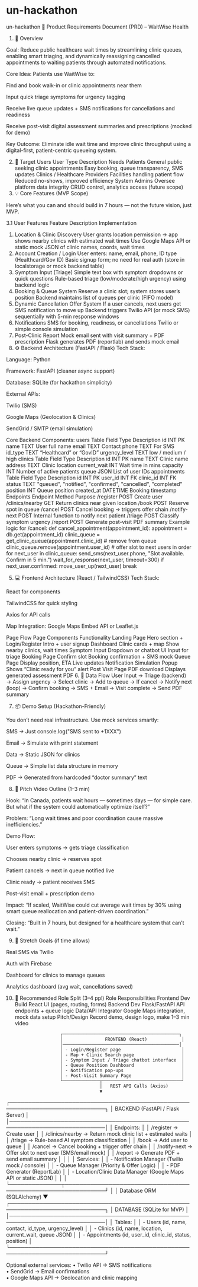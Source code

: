 # un-hackathon
un-hackathon
🧾 Product Requirements Document (PRD) – WaitWise Health
1. 🧠 Overview

Goal:
Reduce public healthcare wait times by streamlining clinic queues, enabling smart triaging, and dynamically reassigning cancelled appointments to waiting patients through automated notifications.

Core Idea:
Patients use WaitWise to:

Find and book walk-in or clinic appointments near them

Input quick triage symptoms for urgency tagging

Receive live queue updates + SMS notifications for cancellations and readiness

Receive post-visit digital assessment summaries and prescriptions (mocked for demo)

Key Outcome:
Eliminate idle wait time and improve clinic throughput using a digital-first, patient-centric queueing system.

2. 🎯 Target Users
User Type	Description	Needs
Patients	General public seeking clinic appointments	Easy booking, queue transparency, SMS updates
Clinics / Healthcare Providers	Facilities handling patient flow	Reduced no-shows, improved efficiency
System Admins	Oversee platform data integrity	CRUD control, analytics access (future scope)
3. 💡 Core Features (MVP Scope)

Here’s what you can and should build in 7 hours — not the future vision, just MVP.

3.1 User Features
Feature	Description	Implementation
1. Location & Clinic Discovery	User grants location permission → app shows nearby clinics with estimated wait times	Use Google Maps API or static mock JSON of clinic names, coords, wait times
2. Account Creation / Login	User enters: name, email, phone, ID type (Healthcard/Gov ID)	Basic signup form; no need for real auth (store in localstorage or mock backend table)
3. Symptom Input (Triage)	Simple text box with symptom dropdowns or quick questions	Rule-based triage (low/moderate/high urgency) using backend logic
4. Booking & Queue System	Reserve a clinic slot; system stores user’s position	Backend maintains list of queues per clinic (FIFO model)
5. Dynamic Cancellation Offer System	If a user cancels, next users get SMS notification to move up	Backend triggers Twilio API (or mock SMS) sequentially with 5-min response windows
6. Notifications	SMS for booking, readiness, or cancellations	Twilio or simple console simulation
7. Post-Clinic Report	Mock email sent with visit summary + PDF prescription	Flask generates PDF (reportlab) and sends mock email
4. ⚙️ Backend Architecture (FastAPI / Flask)
Tech Stack:

Language: Python

Framework: FastAPI (cleaner async support)

Database: SQLite (for hackathon simplicity)

External APIs:

Twilio (SMS)

Google Maps (Geolocation & Clinics)

SendGrid / SMTP (email simulation)

Core Backend Components:
users Table
Field	Type	Description
id	INT	PK
name	TEXT	User full name
email	TEXT	Contact
phone	TEXT	For SMS
id_type	TEXT	“Healthcard” or “GovID”
urgency_level	TEXT	low / medium / high
clinics Table
Field	Type	Description
id	INT	PK
name	TEXT	Clinic name
address	TEXT	Clinic location
current_wait	INT	Wait time in mins
capacity	INT	Number of active patients
queue	JSON	List of user IDs
appointments Table
Field	Type	Description
id	INT	PK
user_id	INT	FK
clinic_id	INT	FK
status	TEXT	"queued", "notified", "confirmed", "cancelled", "completed"
position	INT	Queue position
created_at	DATETIME	Booking timestamp
Endpoints
Endpoint	Method	Purpose
/register	POST	Create user
/clinics/nearby	GET	Return clinics near given location
/book	POST	Reserve spot in queue
/cancel	POST	Cancel booking → triggers offer chain
/notify-next	POST	Internal function to notify next patient
/triage	POST	Classify symptom urgency
/report	POST	Generate post-visit PDF summary
Example logic for /cancel:
def cancel_appointment(appointment_id):
    appointment = db.get(appointment_id)
    clinic_queue = get_clinic_queue(appointment.clinic_id)
    # remove from queue
    clinic_queue.remove(appointment.user_id)
    # offer slot to next users in order
    for next_user in clinic_queue:
        send_sms(next_user.phone, "Slot available. Confirm in 5 min.")
        wait_for_response(next_user, timeout=300)
        if next_user.confirmed:
            move_user_up(next_user)
            break

5. 💻 Frontend Architecture (React / TailwindCSS)
Tech Stack:

React for components

TailwindCSS for quick styling

Axios for API calls

Map Integration: Google Maps Embed API or Leaflet.js

Page Flow
Page	Components	Functionality
Landing Page	Hero section + Login/Register	Intro + user signup
Dashboard	Clinic cards + map	Show nearby clinics, wait times
Symptom Input	Dropdown or chatbot UI	Input for triage
Booking Page	Confirm slot	Booking confirmation + SMS mock
Queue Page	Display position, ETA	Live updates
Notification Simulation	Popup	Shows “Clinic ready for you” alert
Post Visit Page	PDF download	Displays generated assessment PDF
6. 🧩 Data Flow
User Input → Triage (backend) → Assign urgency
→ Select clinic → Add to queue
→ If cancel → Notify next (loop)
→ Confirm booking → SMS + Email
→ Visit complete → Send PDF summary

7. 📦 Demo Setup (Hackathon-Friendly)

You don’t need real infrastructure. Use mock services smartly:

SMS → Just console.log("SMS sent to +1XXX")

Email → Simulate with print statement

Data → Static JSON for clinics

Queue → Simple list data structure in memory

PDF → Generated from hardcoded “doctor summary” text

8. 🎥 Pitch Video Outline (1–3 min)

Hook:
“In Canada, patients wait hours — sometimes days — for simple care. But what if the system could automatically optimize itself?”

Problem:
“Long wait times and poor coordination cause massive inefficiencies.”

Demo Flow:

User enters symptoms → gets triage classification

Chooses nearby clinic → reserves spot

Patient cancels → next in queue notified live

Clinic ready → patient receives SMS

Post-visit email + prescription demo

Impact:
“If scaled, WaitWise could cut average wait times by 30% using smart queue reallocation and patient-driven coordination.”

Closing:
“Built in 7 hours, but designed for a healthcare system that can’t wait.”

9. 🚀 Stretch Goals (if time allows)

Real SMS via Twilio

Auth with Firebase

Dashboard for clinics to manage queues

Analytics dashboard (avg wait, cancellations saved)

10. 🧱 Recommended Role Split (3–4 ppl)
Role	Responsibilities
Frontend Dev	Build React UI (pages, routing, forms)
Backend Dev	Flask/FastAPI API endpoints + queue logic
Data/API Integrator	Google Maps integration, mock data setup
Pitch/Design	Record demo, design logo, make 1–3 min video



                         ┌────────────────────────────────────────────┐
                         │                FRONTEND (React)             │
                         │────────────────────────────────────────────│
                         │ - Login/Register page                       │
                         │ - Map + Clinic Search page                  │
                         │ - Symptom Input / Triage chatbot interface  │
                         │ - Queue Position Dashboard                  │
                         │ - Notification pop-ups                      │
                         │ - Post-Visit Summary Page                   │
                         └──────────────┬──────────────────────────────┘
                                        │   REST API Calls (Axios)
                                        ▼
┌────────────────────────────────────────────────────────────────────────────┐
│                  BACKEND (FastAPI / Flask Server)                          │
│────────────────────────────────────────────────────────────────────────────│
│   Endpoints:                                                               │
│   /register          → Create user                                         │
│   /clinics/nearby    → Return mock clinic list + estimated waits           │
│   /triage            → Rule-based AI symptom classification                │
│   /book              → Add user to queue                                   │
│   /cancel            → Cancel booking + trigger offer chain                │
│   /notify-next       → Offer slot to next user (SMS/email mock)            │
│   /report            → Generate PDF + send email summary                   │
│                                                                            │
│   Services:                                                                │
│   - Notification Manager (Twilio mock / console)                           │
│   - Queue Manager (Priority & Offer Logic)                                 │
│   - PDF Generator (ReportLab)                                              │
│   - Location/Clinic Data Manager (Google Maps API or static JSON)          │
│                                                                            │
└──────────────┬─────────────────────────────────────────────────────────────┘
               │
               │ Database ORM (SQLAlchemy)
               ▼
┌────────────────────────────────────────────────────────────────────────────┐
│                    DATABASE (SQLite for MVP)                               │
│────────────────────────────────────────────────────────────────────────────│
│  Tables:                                                                   │
│   - Users (id, name, contact, id_type, urgency_level)                      │
│   - Clinics (id, name, location, current_wait, queue JSON)                 │
│   - Appointments (id, user_id, clinic_id, status, position)                │
└────────────────────────────────────────────────────────────────────────────┘

Optional external services:
  • Twilio API → SMS notifications  
  • SendGrid → Email confirmations  
  • Google Maps API → Geolocation and clinic mapping


